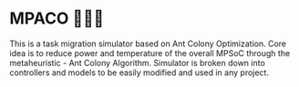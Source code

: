 # MPACO :ant::ant::ant:
This is a task migration simulator based on Ant Colony Optimization. Core idea is to reduce power and temperature of the overall MPSoC through the metaheuristic - Ant Colony Algorithm. Simulator is broken down into controllers and models to be easily modified and used in any project. 

